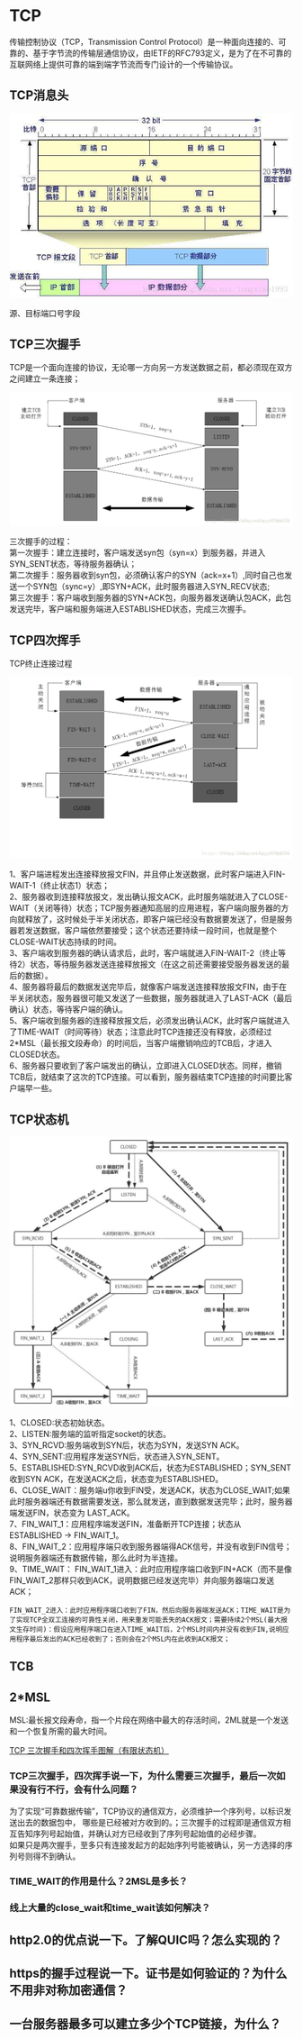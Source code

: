 
# TCP

传输控制协议（TCP，Transmission Control Protocol）是一种面向连接的、可靠的、基于字节流的传输层通信协议，由IETF的RFC793定义，是为了在不可靠的互联网络上提供可靠的端到端字节流而专门设计的一个传输协议。

## TCP消息头

![image](./image/tcp.jpg)

源、目标端口号字段

## TCP三次握手

TCP是一个面向连接的协议，无论哪一方向另一方发送数据之前，都必须现在双方之间建立一条连接；

![image](./image/open_link.png)

三次握手的过程：  
第一次握手：建立连接时，客户端发送syn包（syn=x）到服务器，并进入SYN_SENT状态，等待服务器确认；  
第二次握手：服务器收到syn包，必须确认客户的SYN（ack=x+1）,同时自己也发送一个SYN包（sync=y）,即SYN+ACK，此时服务器进入SYN_RECV状态;  
第三次握手：客户端收到服务器的SYN+ACK包，向服务器发送确认包ACK，此包发送完毕，客户端和服务端进入ESTABLISHED状态，完成三次握手。

## TCP四次挥手

TCP终止连接过程

![image](./image/close_link.png)

1、客户端进程发出连接释放报文FIN，并且停止发送数据，此时客户端进入FIN-WAIT-1（终止状态1）状态；  
2、服务器收到连接释放报文，发出确认报文ACK，此时服务端就进入了CLOSE-WAIT（关闭等待）状态；TCP服务器通知高层的应用进程，客户端向服务器的方向就释放了，这时候处于半关闭状态，即客户端已经没有数据要发送了，但是服务器若发送数据，客户端依然要接受；这个状态还要持续一段时间，也就是整个CLOSE-WAIT状态持续的时间。  
3、客户端收到服务器的确认请求后，此时，客户端就进入FIN-WAIT-2（终止等待2）状态，等待服务器发送连接释放报文（在这之前还需要接受服务器发送的最后的数据）。  
4、服务器将最后的数据发送完毕后，就像客户端发送连接释放报文FIN，由于在半关闭状态，服务器很可能又发送了一些数据，服务器就进入了LAST-ACK（最后确认）状态，等待客户端的确认。  
5、客户端收到服务器的连接释放报文后，必须发出确认ACK，此时客户端就进入了TIME-WAIT（时间等待）状态；注意此时TCP连接还没有释放，必须经过2*MSL（最长报文段寿命）的时间后，当客户端撤销响应的TCB后，才进入CLOSED状态。  
6、服务器只要收到了客户端发出的确认，立即进入CLOSED状态。同样，撤销TCB后，就结束了这次的TCP连接。可以看到，服务器结束TCP连接的时间要比客户端早一些。

## TCP状态机

![image](./image/tcp_status.png)

1、CLOSED:状态初始状态。  
2、LISTEN:服务端的监听指定socket的状态。  
3、SYN_RCVD:服务端收到SYN后，状态为SYN，发送SYN ACK。  
4、SYN_SENT:应用程序发送SYN后，状态进入SYN_SENT。  
5、ESTABLISHED:SYN_RCVD收到ACK后，状态为ESTABLISHED；SYN_SENT收到SYN ACK，在发送ACK之后，状态变为ESTABLISHED。  
6、CLOSE_WAIT：服务端u你收到FIN受，发送ACK，状态为CLOSE_WAIT;如果此时服务器端还有数据需要发送，那么就发送，直到数据发送完毕；此时，服务器端发送FIN，状态变为 LAST_ACK。  
7、FIN_WAIT_1：应用程序端发送FIN，准备断开TCP连接；状态从ESTABLISHED -> FIN_WAIT_1。  
8、FIN_WAIT_2：应用程序端只收到服务器端得ACK信号，并没有收到FIN信号；说明服务器端还有数据传输，那么此时为半连接。  
9、TIME_WAIT：
    FIN_WAIT_1进入：此时应用程序端口收到FIN+ACK（而不是像FIN_WAIT_2那样只收到ACK，说明数据已经发送完毕）并向服务器端口发送ACK；

    FIN_WAIT_2进入：此时应用程序端口收到了FIN，然后向服务器端发送ACK；TIME_WAIT是为了实现TCP全双工连接的可靠性关闭，用来重发可能丢失的ACK报文；需要持续2个MSL(最大报文生存时间)：假设应用程序端口在进入TIME_WAIT后，2个MSL时间内并没有收到FIN,说明应用程序最后发出的ACK已经收到了；否则会在2个MSL内在此收到ACK报文；

## TCB

## 2*MSL

MSL:最长报文段寿命，指一个片段在网络中最大的存活时间，2ML就是一个发送和一个恢复所需的最大时间。

[TCP 三次握手和四次挥手图解（有限状态机）](https://www.cnblogs.com/huansky/p/13951567.html)

### TCP三次握手，四次挥手说一下，为什么需要三次握手，最后一次如果没有行不行，会有什么问题？

为了实现“可靠数据传输”，TCP协议的通信双方，必须维护一个序列号，以标识发送出去的数据包中， 哪些是已经被对方收到的。；三次握手的过程即是通信双方相互告知序列号起始值，并确认对方已经收到了序列号起始值的必经步骤。  
如果只是两次握手，至多只有连接发起方的起始序列号能被确认，另一方选择的序列号则得不到确认。

### TIME_WAIT的作用是什么？2MSL是多长？

### 线上大量的close_wait和time_wait该如何解决？

## http2.0的优点说一下。了解QUIC吗？怎么实现的？

## https的握手过程说一下。证书是如何验证的？为什么不用非对称加密通信？

## 一台服务器最多可以建立多少个TCP链接，为什么？
